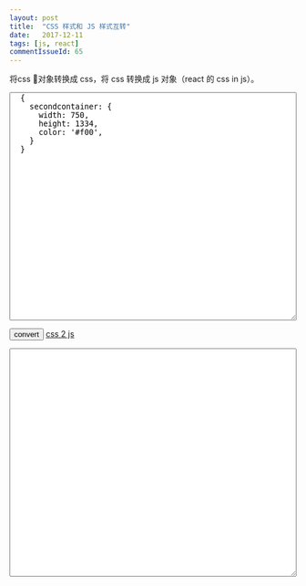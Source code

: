 ```yaml
---
layout: post
title:  "CSS 样式和 JS 样式互转"
date:   2017-12-11
tags: [js, react]
commentIssueId: 65
---
```


将css 对象转换成 css，将 css 转换成 js 对象（react 的 css in js）。

<textarea id='input' style="height: 400px; width: 100%">
  {
    secondcontainer: {
      width: 750,
      height: 1334,
      color: '#f00',
    }
  }
</textarea>
<button onclick='convert()'>convert</button>
<a target='_blank' href='https://staxmanade.com/CssToReact/'>css 2 js</a>
<textarea id='output' style="height: 400px; width: 100%"></textarea>
<script>
var convertLowerCase = name => {
  name = name.split('');
  for (let i = 0; i < name.length; i++) {
    let code = name[i].charCodeAt(0);
    // console.log(code)
    if(code > 64 && code < 91) {

      code = String.fromCharCode(code + 32);
      // console.log(name[i].charCodeAt(0) + '->' + code);
      name.splice(i, 1, '-' + code)
    }
  }
  return name.join('');
}

var convertJS2CSS = o => {
  let res = {};
  Object.keys(o).map(key => {
    let css = {};
    let cla = o[key];
    Object.keys(cla).map(key => {
      css[convertLowerCase(key)] = cla[key] + ';'
    })
    res[`.${key}`] = css;
  })

  return res;
}

window.convert = () => {
  var input = document.querySelector('#input').value;
  input = eval(`(${input})`);
  var output = convertJS2CSS(input)
  document.querySelector('#output').value =
    JSON.stringify(output, null, 2)
      .replace(/",/g, '')
      .replace(/"/g, '');

}
</script>
